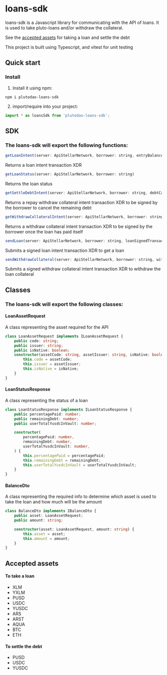 # loans-sdk

loans-sdk is a Javascript library for communicating with the API of loans. It is used to take pluto-loans and/or withdraw the collateral.

See the [accepted assets](#accepted-assets) for taking a loan and settle the debt

This project is built using Typescript, and vitest for unit testing

## Quick start

### Install

1. Install it using npm:

```shell
npm i plutodao-loans-sdk
```

2. import/require into your project:

```js
import * as loansSdk from 'plutodao-loans-sdk';
```

## SDK

### The loans-sdk will export the following functions:

```js
getLoanIntent(server: ApiStellarNetwork, borrower: string, entryBalance: BalanceDto)
```

Returns a loan intent transaction XDR

```js
getLoanStatus(server: ApiStellarNetwork, borrower: string)
```

Returns the loan status

```js
getSettleDebtIntent(server: ApiStellarNetwork, borrower: string, debtCancellationAsset: ILoanAssetRequest)
```

Returns a repay withdraw collateral intent transaction XDR to be signed by the borrower to cancel the remaining debt

```js
getWithdrawCollateralIntent(server: ApiStellarNetwork, borrower: string)
```

Returns a withdraw collateral intent transaction XDR to be signed by the borrower once the loan has paid itself

```js
sendLoan(server: ApiStellarNetwork, borrower: string, loanSignedTransaction: string)
```

Submits a signed loan intent transaction XDR to get a loan

```js
sendWithdrawCollateral(server: ApiStellarNetwork, borrower: string, withdrawCollateralSignedXdr: string)
```

Submits a signed withdraw collateral intent transaction XDR to withdraw the loan collateral

## Classes

### The loans-sdk will export the following classes:

#### LoanAssetRequest

A class representing the asset required for the API

```ts
class LoanAssetRequest implements ILoanAssetRequest {
    public code: string;
    public issuer: string;
    public isNative: boolean;
    constructor(assetCode: string, assetIssuer: string, isNative: boolean) {
        this.code = assetCode;
        this.issuer = assetIssuer;
        this.isNative = isNative;
    }
}
```

#### LoanStatusResponse

A class representing the status of a loan

```ts
class LoanStatusResponse implements ILoanStatusResponse {
    public percentagePaid: number;
    public remainingDebt: number;
    public userTotalYusdcInVault: number;

    constructor(
        percentagePaid: number,
        remainingDebt: number,
        userTotalYusdcInVault: number,
    ) {
        this.percentagePaid = percentagePaid;
        this.remainingDebt = remainingDebt;
        this.userTotalYusdcInVault = userTotalYusdcInVault;
    }
}
```

#### BalanceDto

A class representing the required info to determine which asset is used to take the loan and how much will be the amount

```ts
class BalanceDto implements IBalanceDto {
    public asset: LoanAssetRequest;
    public amount: string;

    constructor(asset: LoanAssetRequest, amount: string) {
        this.asset = asset;
        this.amount = amount;
    }
}
```

## Accepted assets

#### To take a loan

-   XLM
-   YXLM
-   PUSD
-   USDC
-   YUSDC
-   ARS
-   ARST
-   AQUA
-   BTC
-   ETH

#### To settle the debt

-   PUSD
-   USDC
-   YUSDC
